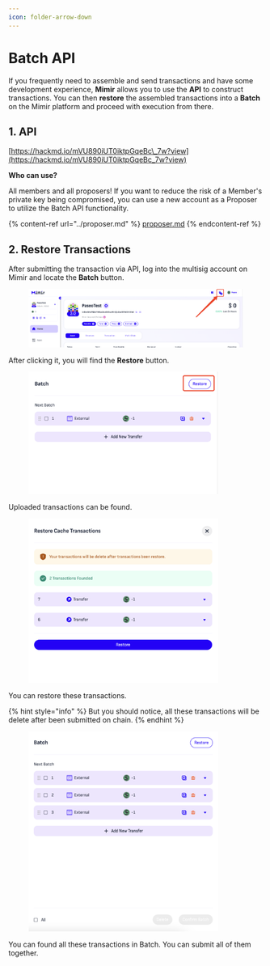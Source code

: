 ```yaml
---
icon: folder-arrow-down
---
```


# Batch API

If you frequently need to assemble and send transactions and have some development experience, **Mimir** allows you to use the **API** to construct transactions. You can then **restore** the assembled transactions into a **Batch** on the Mimir platform and proceed with execution from there.

## 1. API

[https://hackmd.io/mVU890iUT0iktpGqeBc\_7w?view](https://hackmd.io/mVU890iUT0iktpGqeBc_7w?view)

**Who can use?**

All members and all proposers! If you want to reduce the risk of a Member's private key being compromised, you can use a new account as a Proposer to utilize the Batch API functionality.

{% content-ref url="../proposer.md" %}
[proposer.md](../proposer.md)
{% endcontent-ref %}

## 2. Restore Transactions

After submitting the transaction via API, log into the multisig account on Mimir and locate the **Batch** button.

<figure><img src="../.gitbook/assets/image (1).png" alt=""><figcaption></figcaption></figure>

After clicking it, you will find the **Restore** button.

<figure><img src="../.gitbook/assets/image (1) (1).png" alt="" width="375"><figcaption></figcaption></figure>

Uploaded transactions can be found.

<figure><img src="../.gitbook/assets/image (2).png" alt="" width="375"><figcaption></figcaption></figure>

You can restore these transactions.&#x20;

{% hint style="info" %}
But you should notice, all these transactions will be delete after been submitted on chain.
{% endhint %}

<figure><img src="../.gitbook/assets/image (3).png" alt="" width="375"><figcaption></figcaption></figure>

You can found all these transactions in Batch. You can submit all of them together.
